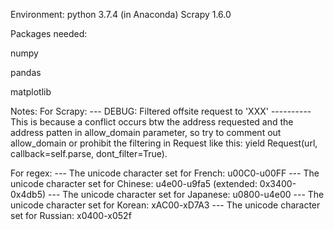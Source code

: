 Environment:
python 3.7.4 (in Anaconda)
Scrapy 1.6.0

Packages needed:

numpy

pandas

matplotlib


Notes:
For Scrapy:
--- DEBUG: Filtered offsite request to 'XXX'
---------- This is because a conflict occurs btw the address requested and the address patten in allow_domain parameter, so try to comment out allow_domain or prohibit the filtering in Request like this: yield Request(url, callback=self.parse, dont_filter=True).

For regex:
--- The unicode character set for French: u00C0-u00FF
--- The unicode character set  for Chinese: u4e00-u9fa5 (extended: 0x3400-0x4db5)
--- The unicode character set for Japanese: u0800-u4e00
--- The unicode character set for Korean: xAC00-xD7A3
--- The unicode character set for Russian: x0400-x052f


  
